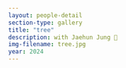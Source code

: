 ```yaml
---
layout: people-detail
section-type: gallery
title: "tree"
description: with Jaehun Jung 🎄
img-filename: tree.jpg
year: 2024
---
```

